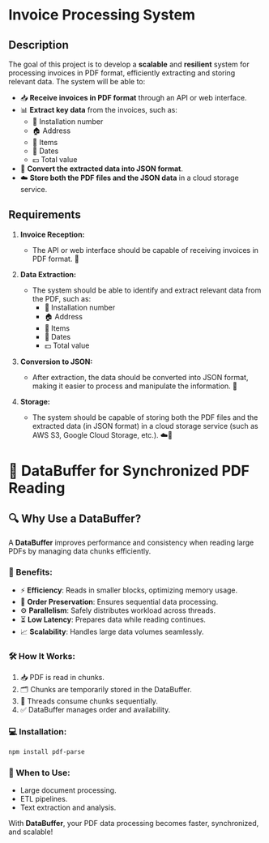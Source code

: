 # Invoice Processing System

## Description

The goal of this project is to develop a **scalable** and **resilient** system for processing invoices in PDF format, efficiently extracting and storing relevant data. The system will be able to:

- 📥 **Receive invoices in PDF format** through an API or web interface.
- 📊 **Extract key data** from the invoices, such as:
  - 🔢 Installation number
  - 🏠 Address
  - 📝 Items
  - 📅 Dates
  - 💵 Total value
- 🔄 **Convert the extracted data into JSON format**.
- ☁️ **Store both the PDF files and the JSON data** in a cloud storage service.

## Requirements

1. **Invoice Reception:**
   - The API or web interface should be capable of receiving invoices in PDF format. 📄

2. **Data Extraction:**
   - The system should be able to identify and extract relevant data from the PDF, such as:
     - 🔢 Installation number
     - 🏠 Address
     - 📝 Items
     - 📅 Dates
     - 💵 Total value

3. **Conversion to JSON:**
   - After extraction, the data should be converted into JSON format, making it easier to process and manipulate the information. 🔧

4. **Storage:**
   - The system should be capable of storing both the PDF files and the extracted data (in JSON format) in a cloud storage service (such as AWS S3, Google Cloud Storage, etc.). ☁️💾


# 📄 DataBuffer for Synchronized PDF Reading

## 🔍 Why Use a DataBuffer?
A **DataBuffer** improves performance and consistency when reading large PDFs by managing data chunks efficiently.

### 🎯 Benefits:
- ⚡ **Efficiency**: Reads in smaller blocks, optimizing memory usage.
- 🔄 **Order Preservation**: Ensures sequential data processing.
- ⚙️ **Parallelism**: Safely distributes workload across threads.
- ⏳ **Low Latency**: Prepares data while reading continues.
- 📈 **Scalability**: Handles large data volumes seamlessly.

### 🛠️ How It Works:
1. 📥 PDF is read in chunks.
2. 🗂️ Chunks are temporarily stored in the DataBuffer.
3. 🔄 Threads consume chunks sequentially.
4. ✅ DataBuffer manages order and availability.

### 💻 Installation:
```bash
npm install pdf-parse
```

### 📌 When to Use:
- Large document processing.
- ETL pipelines.
- Text extraction and analysis.

With **DataBuffer**, your PDF data processing becomes faster, synchronized, and scalable!